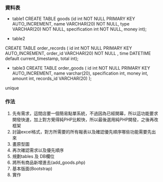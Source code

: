 ### 資料表
- table1
CREATE TABLE goods (id int NOT NULL PRIMARY KEY AUTO_INCREMENT, 
                    name VARCHAR(20) NOT NULL,
                    type VARCHAR(20) NOT NULL,
                    specification int NOT NULL,
                    money int);

- table2

CREATE TABLE order_records (
    id int NOT NULL PRIMARY KEY AUTO_INCREMENT,
    order_id VARCHAR(20) NOT NULL ,
    time DATETIME default current_timestamp,
    total int);
    

- table3
CREATE TABLE order_goods (
    id int NOT NULL PRIMARY KEY AUTO_INCREMENT,
    name varchar(20),
    specification int,
    money int,
    amount int,
    records_id VARCHAR(20)
);
    
unique
<!-- - table3????
CREATE TABLE order_goods (
    id int NOT NULL PRIMARY KEY AUTO_INCREMENT,
    name varchar(20),
    specification int,
    money int,
    records_id int,
	FOREIGN KEY (records_id) REFERENCES order_records (id)
); -->

### 作法
1. 先有需求，這間店要一個簡易點單系統，不過因為已經開幕，所以這功能要求開發快速，加上對方覺得純PHP比較快，所以最後選用純PHP開發，之後再改框架
2. 討論excel格式，對方所需要的所有報表以及確認優先順序哪些功能需要先出來
3. 畫原型圖
4. 再次確認需求以及優先順序
5. 規劃tables 及 DB欄位
6. 將所有商品新增進去(add_goods.php)
7. 基本版面(Bootstrap)
8. 實作





